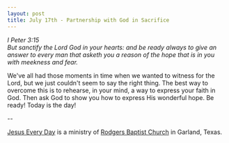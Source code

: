 ```yaml
---
layout: post
title: July 17th - Partnership with God in Sacrifice
---
```


_I Peter 3:15  
But sanctify the Lord God in your hearts: and be ready always to
give an answer to every man that asketh you a reason of the hope that
is in you with meekness and fear._

We've all had those moments in time when we wanted to witness for
the Lord, but we just couldn't seem to say the right thing. The best
way to overcome this is to rehearse, in your mind, a way to express
your faith in God. Then ask God to show you how to express His
wonderful hope. Be ready! Today is the day!

 --

<a href=http://jesuseveryday.net>Jesus Every Day</a> is a ministry of <a href=http://rodgersbaptist.net>Rodgers Baptist Church</a> in Garland, Texas.
